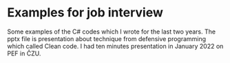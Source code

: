 # Examples for job interview

Some examples of the C# codes which I wrote for the last two years.
The pptx file is presentation about technique from defensive programming which called Clean code. I had ten minutes presentation in January 2022 on PEF in ČZU.

